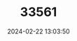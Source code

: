 ---
title: "33561"
category: "Ochrosia kauaiensis"
draft: false
date: 2024-02-22 13:03:50
languages:
  Hawaiian: ["Hōlei"]
---